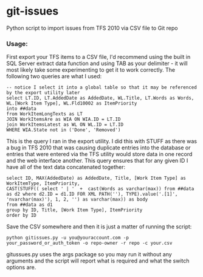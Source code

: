 # git-issues
Python script to import issues from TFS 2010 via CSV file to Git repo

### Usage:
First export your TFS items to a CSV file, I'd recommend using the built in SQL Server extract data function and using TAB as your delimiter - it will most likely take
some experimenting to get it to work correctly.  The following two queries are what I used:

```
-- notice I select it into a global table so that it may be referenced by the export utility later
select LT.ID, LT.AddedDate as AddedDate, WL.Title, LT.Words as Words, WL.[Work Item Type], WL.Fld10002 as ItemPriority
into ##data
from WorkItemLongTexts as LT
JOIN WorkItemsAre as WIA ON WIA.ID = LT.ID
join WorkItemsLatest as WL ON WL.ID = LT.ID
WHERE WIA.State not in ('Done', 'Removed')
```

This is the query I ran in the export utility.  I did this with STUFF as there was a bug in TFS 2010 that was causing duplicate entries into the database or
entries that were entered via the TFS utility would store data in one record and the web interface another.  This query ensures that for any given ID I have all of the
text data concatenated together:
```
select ID, MAX(AddedDate) as AddedDate, Title, [Work Item Type] as WorkItemType, ItemPriority,
CAST(STUFF(( select ' | '  +  cast(Words as varchar(max)) from ##data as d2 where d2.ID = d1.ID FOR XML PATH(''), TYPE).value('.[1]', 'nvarchar(max)'), 1, 2, '') as varchar(max)) as body
from ##data as d1
group by ID, Title, [Work Item Type], ItemPriority
order by ID
```

Save the CSV somewhere and then it is just a matter of running the script:
```
python gitissues.py -u you@youraccount.com -p your_password_or_auth_token -o repo-owner -r repo -c your.csv
```
gitussues.py uses the args package so you may run it without any arguments and the script will report what is required and what the switch options are.
